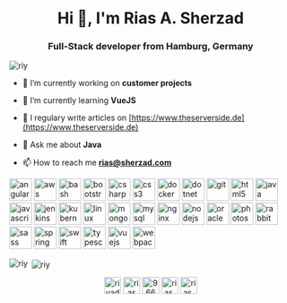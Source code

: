 <h1 align="center">Hi 👋, I'm Rias A. Sherzad</h1>
<h3 align="center">Full-Stack developer from Hamburg, Germany</h3>

<p align="left"> <img src="https://komarev.com/ghpvc/?username=riy" alt="riy" /> </p>

- 🔭 I’m currently working on **customer projects**

- 🌱 I’m currently learning **VueJS**

- 📝 I regulary write articles on [https://www.theserverside.de](https://www.theserverside.de)

- 💬 Ask me about **Java**

- 📫 How to reach me **rias@sherzad.com**

<p align="left"><img src="https://devicons.github.io/devicon/devicon.git/icons/angularjs/angularjs-original.svg" alt="angularjs" width="40" height="40"/> <img src="https://devicons.github.io/devicon/devicon.git/icons/amazonwebservices/amazonwebservices-original-wordmark.svg" alt="aws" width="40" height="40"/> <img src="https://www.vectorlogo.zone/logos/gnu_bash/gnu_bash-icon.svg" alt="bash" width="40" height="40"/> <img src="https://devicons.github.io/devicon/devicon.git/icons/bootstrap/bootstrap-plain.svg" alt="bootstrap" width="40" height="40"/> <img src="https://devicons.github.io/devicon/devicon.git/icons/csharp/csharp-original.svg" alt="csharp" width="40" height="40"/> <img src="https://devicons.github.io/devicon/devicon.git/icons/css3/css3-original-wordmark.svg" alt="css3" width="40" height="40"/> <img src="https://devicons.github.io/devicon/devicon.git/icons/docker/docker-original-wordmark.svg" alt="docker" width="40" height="40"/> <img src="https://devicons.github.io/devicon/devicon.git/icons/dot-net/dot-net-original-wordmark.svg" alt="dotnet" width="40" height="40"/> <img src="https://www.vectorlogo.zone/logos/git-scm/git-scm-icon.svg" alt="git" width="40" height="40"/> <img src="https://devicons.github.io/devicon/devicon.git/icons/html5/html5-original-wordmark.svg" alt="html5" width="40" height="40"/> <img src="https://devicons.github.io/devicon/devicon.git/icons/java/java-original-wordmark.svg" alt="java" width="40" height="40"/> <img src="https://devicons.github.io/devicon/devicon.git/icons/javascript/javascript-original.svg" alt="javascript" width="40" height="40"/> <img src="https://www.vectorlogo.zone/logos/jenkins/jenkins-icon.svg" alt="jenkins" width="40" height="40"/> <img src="https://www.vectorlogo.zone/logos/kubernetes/kubernetes-icon.svg" alt="kubernetes" width="40" height="40"/> <img src="https://devicons.github.io/devicon/devicon.git/icons/linux/linux-original.svg" alt="linux" width="40" height="40"/> <img src="https://devicons.github.io/devicon/devicon.git/icons/mongodb/mongodb-original-wordmark.svg" alt="mongodb" width="40" height="40"/> <img src="https://devicons.github.io/devicon/devicon.git/icons/mysql/mysql-original-wordmark.svg" alt="mysql" width="40" height="40"/> <img src="https://devicons.github.io/devicon/devicon.git/icons/nginx/nginx-original.svg" alt="nginx" width="40" height="40"/> <img src="https://devicons.github.io/devicon/devicon.git/icons/nodejs/nodejs-original-wordmark.svg" alt="nodejs" width="40" height="40"/> <img src="https://devicons.github.io/devicon/devicon.git/icons/oracle/oracle-original.svg" alt="oracle" width="40" height="40"/> <img src="https://devicons.github.io/devicon/devicon.git/icons/photoshop/photoshop-plain.svg" alt="photoshop" width="40" height="40"/> <img src="https://www.vectorlogo.zone/logos/rabbitmq/rabbitmq-icon.svg" alt="rabbitMQ" width="40" height="40"/> <img src="https://devicons.github.io/devicon/devicon.git/icons/sass/sass-original.svg" alt="sass" width="40" height="40"/> <img src="https://www.vectorlogo.zone/logos/springio/springio-icon.svg" alt="spring" width="40" height="40"/> <img src="https://devicons.github.io/devicon/devicon.git/icons/swift/swift-original-wordmark.svg" alt="swift" width="40" height="40"/> <img src="https://devicons.github.io/devicon/devicon.git/icons/typescript/typescript-original.svg" alt="typescript" width="40" height="40"/> <img src="https://devicons.github.io/devicon/devicon.git/icons/vuejs/vuejs-original-wordmark.svg" alt="vuejs" width="40" height="40"/> <img src="https://devicons.github.io/devicon/devicon.git/icons/webpack/webpack-original.svg" alt="webpack" width="40" height="40"/></p><p><img align="left" src="https://github-readme-stats.vercel.app/api/top-langs/?username=riy&layout=compact&hide=html" alt="riy" /></p>

<p>&nbsp;<img align="center" src="https://github-readme-stats.vercel.app/api?username=riy&show_icons=true" alt="riy" /></p>

<p align="center">
<a href="https://twitter.com/riyadh" target="blank"><img align="center" src="https://cdn.jsdelivr.net/npm/simple-icons@3.0.1/icons/twitter.svg" alt="riyadh" height="30" width="30" /></a>
<a href="https://linkedin.com/in/rias" target="blank"><img align="center" src="https://cdn.jsdelivr.net/npm/simple-icons@3.0.1/icons/linkedin.svg" alt="rias" height="30" width="30" /></a>
<a href="https://stackoverflow.com/users/966973" target="blank"><img align="center" src="https://cdn.jsdelivr.net/npm/simple-icons@3.0.1/icons/stackoverflow.svg" alt="966973" height="30" width="30" /></a>
<a href="https://fb.com/rias.sherzad" target="blank"><img align="center" src="https://cdn.jsdelivr.net/npm/simple-icons@3.0.1/icons/facebook.svg" alt="rias.sherzad" height="30" width="30" /></a>
<a href="https://instagram.com/rias.sherzad" target="blank"><img align="center" src="https://cdn.jsdelivr.net/npm/simple-icons@3.0.1/icons/instagram.svg" alt="rias.sherzad" height="30" width="30" /></a>
</p>
